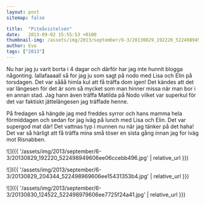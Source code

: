 ```yaml
---
layout: post
sitemap: false

title:  "Piteåvistelsen"
date:   2013-09-02 15:55:53 +0100
thumbnail-img: /assets/img/2013/september/6-3/20130829_192220_522498949606ee06ccebb496.jpg
author: Eva
tags: ["2013"]
---
```


Nu har jag ju varit borta i 4 dagar och därför har jag inte hunnit blogga någonting. Iallafaaaall så for jag ju som sagt på nodo med Lisa och Elin på torsdagen. Det var sååå himla kul att få träffa dom igen! Det kändes att det var längesen för det är som så mycket som man hinner missa när man bor i en annan stad. Jag hann även träffa Matilda på Nodo vilket var superkul för det var faktiskt jättelängesen jag träffade henne. 

På fredagen så hängde jag med freddes syrror och hans mamma hela förmiddagen och sedan for jag iväg på lunch med Lisa och Elin. Det var supergod mat där! Det vattnas typ i munnen nu när jag tänker på det haha! Det var så härligt att få träffa mina små töser en sista gång innan jag for iväg mot Risnabben.

![]({{ '/assets/img/2013/september/6-3/20130829_192220_522498949606ee06ccebb496.jpg'  | relative_url }})

![]({{ '/assets/img/2013/september/6-3/20130829_204344_522498969606ee15431353b4.jpg'  | relative_url }})

![]({{ '/assets/img/2013/september/6-3/20130830_124522_522498979606ee7725f24a41.jpg'  | relative_url }})

